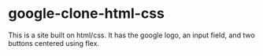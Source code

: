 # google-clone-html-css

This is a site built on html/css. It has the google logo, an input field, and two buttons centered using flex. 
